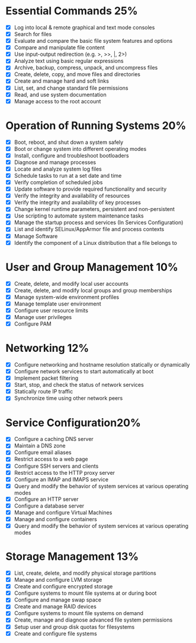 # Essential Commands 25%
- [x] Log into local & remote graphical and text mode consoles
- [x] Search for files
- [x] Evaluate and compare the basic file system features and options
- [x] Compare and manipulate file content
- [x] Use input-output redirection (e.g. >, >>, |, 2>)
- [x] Analyze text using basic regular expressions
- [x] Archive, backup, compress, unpack, and uncompress files
- [x] Create, delete, copy, and move files and directories
- [x] Create and manage hard and soft links
- [x] List, set, and change standard file permissions
- [x] Read, and use system documentation
- [x] Manage access to the root account

# Operation of Running Systems 20%
- [x] Boot, reboot, and shut down a system safely
- [x] Boot or change system into different operating modes
- [x] Install, configure and troubleshoot bootloaders
- [x] Diagnose and manage processes
- [x] Locate and analyze system log files
- [x] Schedule tasks to run at a set date and time
- [x] Verify completion of scheduled jobs
- [x] Update software to provide required functionality and security
- [x] Verify the integrity and availability of resources
- [x] Verify the integrity and availability of key processes
- [x] Change kernel runtime parameters, persistent and non-persistent
- [x] Use scripting to automate system maintenance tasks
- [x] Manage the startup process and services (In Services Configuration)
- [x] List and identify SELinux/AppArmor file and process contexts
- [x] Manage Software
- [x] Identify the component of a Linux distribution that a file belongs to

# User and Group Management 10%
- [x] Create, delete, and modify local user accounts
- [x] Create, delete, and modify local groups and group memberships
- [x] Manage system-wide environment profiles
- [x] Manage template user environment
- [x] Configure user resource limits
- [x] Manage user privileges
- [x] Configure PAM

# Networking 12%
- [x] Configure networking and hostname resolution statically or dynamically
- [x] Configure network services to start automatically at boot
- [x] Implement packet filtering
- [x] Start, stop, and check the status of network services
- [x] Statically route IP traffic
- [x] Synchronize time using other network peers

# Service Configuration20%
- [x] Configure a caching DNS server
- [x] Maintain a DNS zone
- [x] Configure email aliases
- [x] Restrict access to a web page
- [x] Configure SSH servers and clients
- [x] Restrict access to the HTTP proxy server
- [x] Configure an IMAP and IMAPS service
- [x] Query and modify the behavior of system services at various operating modes
- [x] Configure an HTTP server
- [x] Configure a database server
- [x] Manage and configure Virtual Machines
- [x] Manage and configure containers
- [x] Query and modify the behavior of system services at various operating modes

# Storage Management 13%
- [x] List, create, delete, and modify physical storage partitions
- [x] Manage and configure LVM storage
- [x] Create and configure encrypted storage
- [x] Configure systems to mount file systems at or during boot
- [x] Configure and manage swap space
- [x] Create and manage RAID devices
- [x] Configure systems to mount file systems on demand
- [x] Create, manage and diagnose advanced file system permissions
- [x] Setup user and group disk quotas for filesystems
- [x] Create and configure file systems